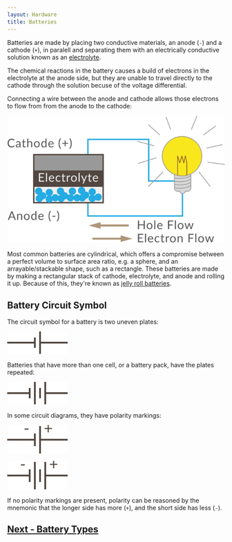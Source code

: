 ```yaml
---
layout: Hardware
title: Batteries
---
```


Batteries are made by placing two conductive materials, an anode (`-`) and a cathode (`+`), in paralell and separating them with an electrically conductive solution known as an [electrolyte](https://en.wikipedia.org/wiki/Electrolyte).

The chemical reactions in the battery causes a build of electrons in the electrolyte at the anode side, but they are unable to travel directly to the cathode through the solution becuse of the voltage differential. 

Connecting a wire between the anode and cathode allows those electrons to flow from from the anode to the cathode:

![](../Battery_Diagram.svg)

Most common batteries are cylindrical, which offers a compromise between a perfect volume to surface area ratio, e.g. a sphere, and an arrayable/stackable shape, such as a rectangle. These batteries are made by making a rectangular stack of cathode, electrolyte, and anode and rolling it up. Because of this, they're known as [jelly roll batteries](https://en.wikipedia.org/wiki/Jelly_roll_(battery)).

## Battery Circuit Symbol

The circuit symbol for a battery is two uneven plates:

![Battery Circuit Symbol; two uneven plates at a short distance from each other.](/Common_Files/SingleCell_Battery.svg)

Batteries that have more than one cell, or a battery pack, have the plates repeated:

![](/Common_Files/MultiCell_Battery.svg)

In some circuit diagrams, they have polarity markings:

![](/Common_Files/SingleCell_Battery_w_Polarity.svg)

![](/Common_Files/MultiCell_Battery_w_Polarity.svg)

If no polarity markings are present, polarity can be reasoned by the mnemonic that the longer side has more (`+`), and the short side has less (`-`).

## [Next - Battery Types](../Battery_Types)

<br/>
